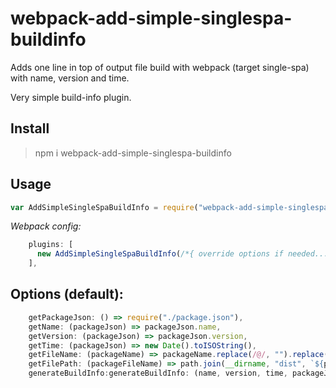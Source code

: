 # webpack-add-simple-singlespa-buildinfo

Adds one line in top of output file build with webpack (target single-spa) with name, version and time.

Very simple build-info plugin.

## Install

> npm i webpack-add-simple-singlespa-buildinfo

## Usage

```js
var AddSimpleSingleSpaBuildInfo = require("webpack-add-simple-singlespa-buildinfo")
```

_Webpack config:_

```js
    plugins: [
      new AddSimpleSingleSpaBuildInfo(/*{ override options if needed... }*/)
    ],
```

## Options (default):

```js
    getPackageJson: () => require("./package.json"),
    getName: (packageJson) => packageJson.name,
    getVersion: (packageJson) => packageJson.version,
    getTime: (packageJson) => new Date().toISOString(),
    getFileName: (packageName) => packageName.replace(/@/, "").replace(/[\\\/]/g, "-"),
    getFilePath: (packageFileName) => path.join(__dirname, "dist", `${packageFileName}.js`),
    generateBuildInfo:generateBuildInfo: (name, version, time, packageJson, content) => `//@build-info|${name}|${version}|${time}\n`,
```
